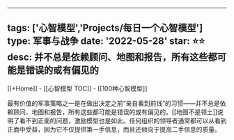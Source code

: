 
---
tags: ['心智模型','Projects/每日一个心智模型']
type:  军事与战争
date: '2022-05-28'
star: ⭐⭐
desc: 并不总是依赖顾问、地图和报告，所有这些都可能是错误的或有偏见的
---
[[+Home]] - [[心智模型 TOC]] - [[100种心智模型]]


最有价值的军事策略之一是在做出决定之前“亲自看到前线”的习惯——并不总是依赖顾问、地图和报告，所有这些都可能是错误的或有偏见的。[[地图不是领土]]说明了看不到正面的问题，激励模型也是如此。任何组织的领导者通常都可以从看到正面中受益，因为它不仅提供第一手信息，而且还倾向于提高二手信息的质量。